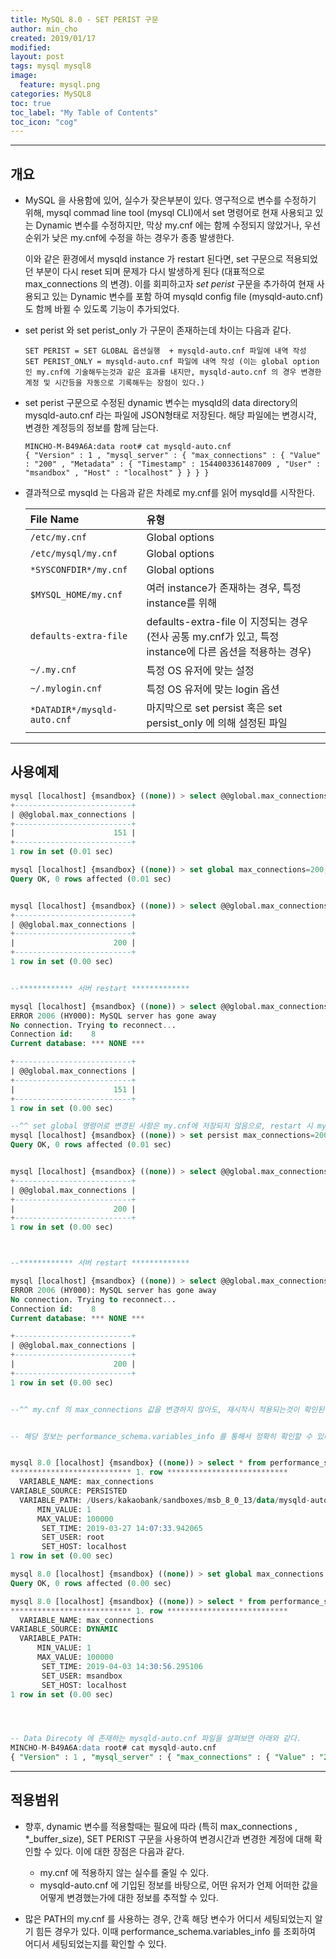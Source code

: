 ```yaml
---
title: MySQL 8.0 - SET PERIST 구문
author: min_cho
created: 2019/01/17
modified:
layout: post
tags: mysql mysql8
image:
  feature: mysql.png
categories: MySQL8
toc: true
toc_label: "My Table of Contents"
toc_icon: "cog"
---
```


------

## 개요

- MySQL 을 사용함에 있어, 실수가 잦은부분이 있다. 영구적으로 변수를 수정하기 위해, mysql commad line tool (mysql CLI)에서 set 명령어로 현재 사용되고 있는 Dynamic 변수를 수정하지만, 막상 my.cnf 에는 함께 수정되지 않았거나, 우선순위가 낮은 my.cnf에 수정을 하는 경우가 종종 발생한다.

  이와 같은 환경에서 mysqld instance 가 restart 된다면, set 구문으로 적용되었던 부분이 다시 reset 되며 문제가 다시 발생하게 된다 (대표적으로 max_connections 의 변경). 이를 회피하고자 *set perist* 구문을 추가하여 현재 사용되고 있는 Dynamic 변수를 포함 하여 mysqld config file (mysqld-auto.cnf) 도 함께 바뀔 수 있도록 기능이 추가되었다.



- set perist 와 set perist_only 가 구문이 존재하는데 차이는 다음과 같다.

  ```
  SET PERIST = SET GLOBAL 옵션실행  + mysqld-auto.cnf 파일에 내역 작성
  SET PERIST_ONLY = mysqld-auto.cnf 파일에 내역 작성 (이는 global option인 my.cnf에 기술해두는것과 같은 효과를 내지만, mysqld-auto.cnf 의 경우 변경한 계정 및 시간등을 자동으로 기록해두는 장점이 있다.)
  ```



- set perist 구문으로 수정된 dynamic 변수는 mysqld의 data directory의 mysqld-auto.cnf 라는 파일에 JSON형태로 저장된다. 해당 파일에는 변경시각, 변경한 계정등의 정보를 함께 담는다.

  ```
  MINCHO-M-B49A6A:data root# cat mysqld-auto.cnf
  { "Version" : 1 , "mysql_server" : { "max_connections" : { "Value" : "200" , "Metadata" : { "Timestamp" : 1544003361487009 , "User" : "msandbox" , "Host" : "localhost" } } } }
  ```



- 결과적으로 mysqld 는 다음과 같은 차례로 my.cnf를 읽어 mysqld를 시작한다.

  | File Name                   | 유형                                                         |
  | :-------------------------- | :----------------------------------------------------------- |
  | `/etc/my.cnf`               | Global options                                               |
  | `/etc/mysql/my.cnf`         | Global options                                               |
  | `*SYSCONFDIR*/my.cnf`       | Global options                                               |
  | `$MYSQL_HOME/my.cnf`        | 여러 instance가 존재하는 경우, 특정 instance를 위해          |
  | `defaults-extra-file`       | defaults-extra-file 이 지정되는 경우 (전사 공통 my.cnf가 있고, 특정 instance에 다른 옵션을 적용하는 경우) |
  | `~/.my.cnf`                 | 특정 OS 유저에 맞는 설정                                     |
  | `~/.mylogin.cnf`            | 특정 OS 유저에 맞는 login 옵션                               |
  | `*DATADIR*/mysqld-auto.cnf` | 마지막으로 set persist 혹은 set persist_only 에 의해 설정된 파일 |



------

## 사용예제

```sql
mysql [localhost] {msandbox} ((none)) > select @@global.max_connections;
+--------------------------+
| @@global.max_connections |
+--------------------------+
|                      151 |
+--------------------------+
1 row in set (0.01 sec)

mysql [localhost] {msandbox} ((none)) > set global max_connections=200;
Query OK, 0 rows affected (0.01 sec)


mysql [localhost] {msandbox} ((none)) > select @@global.max_connections;
+--------------------------+
| @@global.max_connections |
+--------------------------+
|                      200 |
+--------------------------+
1 row in set (0.00 sec)


--************ 서버 restart *************

mysql [localhost] {msandbox} ((none)) > select @@global.max_connections;
ERROR 2006 (HY000): MySQL server has gone away
No connection. Trying to reconnect...
Connection id:    8
Current database: *** NONE ***

+--------------------------+
| @@global.max_connections |
+--------------------------+
|                      151 |
+--------------------------+
1 row in set (0.00 sec)

--^^ set global 명령어로 변경된 사항은 my.cnf에 저장되지 않음으로, restart 시 my.cnf에 존재하는 값, 그렇지 않다면 default value로 적용된다.
mysql [localhost] {msandbox} ((none)) > set persist max_connections=200;
Query OK, 0 rows affected (0.01 sec)


mysql [localhost] {msandbox} ((none)) > select @@global.max_connections;
+--------------------------+
| @@global.max_connections |
+--------------------------+
|                      200 |
+--------------------------+
1 row in set (0.00 sec)



--************ 서버 restart *************

mysql [localhost] {msandbox} ((none)) > select @@global.max_connections;
ERROR 2006 (HY000): MySQL server has gone away
No connection. Trying to reconnect...
Connection id:    8
Current database: *** NONE ***

+--------------------------+
| @@global.max_connections |
+--------------------------+
|                      200 |
+--------------------------+
1 row in set (0.00 sec)


--^^ my.cnf 의 max_connections 값을 변경하지 않아도, 재시작시 적용되는것이 확인된다. 해당 이유는 SET PERIST 구문을 사용하여, mysqld-auto.cnf 에 변경내용을 적용하였고, mysqld는 시작시 마지막에 해당 파일을 읽어 변경된 값을 적용하였기 때문이다.


-- 해당 정보는 performance_schema.variables_info 를 통해서 정확히 확인할 수 있다.


mysql 8.0 [localhost] {msandbox} ((none)) > select * from performance_schema.variables_info where VARIABLE_NAME='max_connections'\G
*************************** 1. row ***************************
  VARIABLE_NAME: max_connections
VARIABLE_SOURCE: PERSISTED
  VARIABLE_PATH: /Users/kakaobank/sandboxes/msb_8_0_13/data/mysqld-auto.cnf
      MIN_VALUE: 1
      MAX_VALUE: 100000
       SET_TIME: 2019-03-27 14:07:33.942065
       SET_USER: root
       SET_HOST: localhost
1 row in set (0.00 sec)

mysql 8.0 [localhost] {msandbox} ((none)) > set global max_connections = 300;
Query OK, 0 rows affected (0.00 sec)

mysql 8.0 [localhost] {msandbox} ((none)) > select * from performance_schema.variables_info where VARIABLE_NAME='max_connections'\G
*************************** 1. row ***************************
  VARIABLE_NAME: max_connections
VARIABLE_SOURCE: DYNAMIC
  VARIABLE_PATH:
      MIN_VALUE: 1
      MAX_VALUE: 100000
       SET_TIME: 2019-04-03 14:30:56.295106
       SET_USER: msandbox
       SET_HOST: localhost
1 row in set (0.00 sec)




-- Data Direcoty 에 존재하는 mysqld-auto.cnf 파일을 살펴보면 아래와 같다.
MINCHO-M-B49A6A:data root# cat mysqld-auto.cnf
{ "Version" : 1 , "mysql_server" : { "max_connections" : { "Value" : "200" , "Metadata" : { "Timestamp" : 1544003361487009 , "User" : "msandbox" , "Host" : "localhost" } } } }
```



------

## 적용범위

- 향후, dynamic 변수를 적용할때는 필요에 따라 (특히 max_connections , *_buffer_size), SET PERIST 구문을 사용하여 변경시간과 변경한 계정에 대해 확인할 수 있다. 이에 대한 장점은 다음과 같다.
  - my.cnf 에 적용하지 않는 실수를 줄일 수 있다.
  - mysqld-auto.cnf 에 기입된 정보를 바탕으로, 어떤 유저가 언제 어떠한 값을 어떻게 변경했는가에 대한 정보를 추적할 수 있다.

- 많은 PATH의 my.cnf 를 사용하는 경우, 간혹 해당 변수가 어디서 세팅되었는지 알기 힘든 경우가 있다. 이때 performance_schema.variables_info 를 조회하여 어디서 세팅되었는지를 확인할 수 있다.
